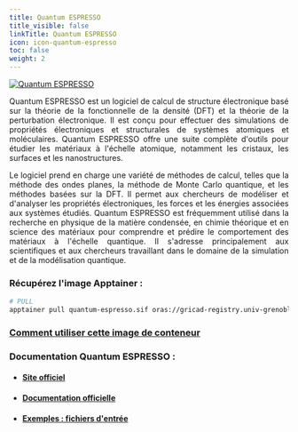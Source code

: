 ```yaml
---
title: Quantum ESPRESSO
title_visible: false
linkTitle: Quantum ESPRESSO
icon: icon-quantum-espresso
toc: false
weight: 2
---
```




<a href="https://www.quantum-espresso.org/" target="_blank">
    <img alt="Quantum ESPRESSO" class="codes-pages-top-logo logo-quantum-espresso">
</a>

<div align="justify">

Quantum ESPRESSO est un logiciel de calcul de structure électronique basé sur la théorie de la fonctionnelle de la densité (DFT) et la théorie de la perturbation électronique. Il est conçu pour effectuer des simulations de propriétés électroniques et structurales de systèmes atomiques et moléculaires. Quantum ESPRESSO offre une suite complète d'outils pour étudier les matériaux à l'échelle atomique, notamment les cristaux, les surfaces et les nanostructures.

Le logiciel prend en charge une variété de méthodes de calcul, telles que la méthode des ondes planes, la méthode de Monte Carlo quantique, et les méthodes basées sur la DFT. Il permet aux chercheurs de modéliser et d'analyser les propriétés électroniques, les forces et les énergies associées aux systèmes étudiés. Quantum ESPRESSO est fréquemment utilisé dans la recherche en physique de la matière condensée, en chimie théorique et en science des matériaux pour comprendre et prédire le comportement des matériaux à l'échelle quantique. Il s'adresse principalement aux scientifiques et aux chercheurs travaillant dans le domaine de la simulation et de la modélisation quantique.

</div>

<!-- ### Lien de téléchargement direct : {{< inline-svg src="paperclip" height="32px" width="32px" class="svg-inline-custom" >}} Quantum ESPRESSO _(à venir)_ -->

### Récupérez l'image Apptainer :

```bash
# PULL
apptainer pull quantum-espresso.sif oras://gricad-registry.univ-grenoble-alpes.fr/diamond/apptainer/apptainer-singularity-projects/quantum-espresso.sif:latest
```

### <a href="/documentation/by-container/quantum-espresso">Comment utiliser cette image de conteneur</a>

### Documentation Quantum ESPRESSO :

- #### <a href="https://www.quantum-espresso.org/" target="_blank">Site officiel</a>

- #### <a href="https://www.quantum-espresso.org/documentation/" target="_blank">Documentation officielle</a>

- #### <a href="/downloads/qe-tutorial-inputs.tar.gz">Exemples : fichiers d'entrée</a>
